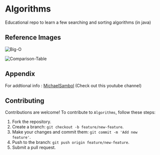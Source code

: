 
# Algorithms
Educational repo to learn a few searching and sorting algorithms (in java) 


## Reference Images

![Big-O](https://cdn.hackr.io/uploads/posts/attachments/1650357901lkH1xKTytK.webp)

![Comparison-Table](https://cdn.hackr.io/uploads/posts/attachments/1650358061plG7rMUr8z.webp)
## Appendix

For addtional info : [MichaelSambol](https://www.youtube.com/@MichaelSambol) (Check out this youtube channel)

## Contributing

Contributions are welcome! To contribute to `Algorithms`, follow these steps:

1. Fork the repository.
2. Create a branch: `git checkout -b feature/new-feature`.
3. Make your changes and commit them: `git commit -m 'Add new feature'`.
4. Push to the branch: `git push origin feature/new-feature`.
5. Submit a pull request.

